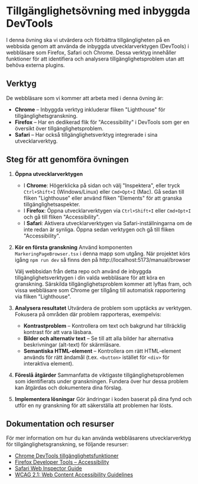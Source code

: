 # Tillgänglighetsövning med inbyggda DevTools

I denna övning ska vi utvärdera och förbättra tillgängligheten på en webbsida genom att använda de inbyggda utvecklarverktygen (DevTools) i webbläsare som Firefox, Safari och Chrome. Dessa verktyg innehåller funktioner för att identifiera och analysera tillgänglighetsproblem utan att behöva externa plugins.

## Verktyg

De webbläsare som vi kommer att arbeta med i denna övning är:

- **Chrome** – Inbyggda verktyg inkluderar fliken "Lighthouse" för tillgänglighetsgranskning.
- **Firefox** – Har en dedikerad flik för "Accessibility" i DevTools som ger en översikt över tillgänglighetsproblem.
- **Safari** – Har också tillgänglighetsverktyg integrerade i sina utvecklarverktyg.

## Steg för att genomföra övningen

1. **Öppna utvecklarverktygen**
   - I **Chrome**: Högerklicka på sidan och välj "Inspektera", eller tryck `Ctrl+Shift+I` (Windows/Linux) eller `Cmd+Opt+I` (Mac). Gå sedan till fliken "Lighthouse" eller använd fliken "Elements" för att granska tillgänglighetsaspekter.
   - I **Firefox**: Öppna utvecklarverktygen via `Ctrl+Shift+I` eller `Cmd+Opt+I` och gå till fliken "Accessibility".
   - I **Safari**: Aktivera utvecklarverktygen via Safari-inställningarna om de inte redan är synliga. Öppna sedan verktygen och gå till fliken "Accessibility".

2. **Kör en första granskning**
   Använd komponenten `MarkeringPageBrowser.tsx` i denna mapp som utgång. När projektet körs igång `npm run dev` så finns den på http://localhost:5173/manual/browser


   Välj webbsidan från detta repo och använd de inbyggda tillgänglighetsverktygen i din valda webbläsare för att köra en granskning. Särskilda tillgänglighetsproblem kommer att lyftas fram, och vissa webbläsare som Chrome ger tillgång till automatisk rapportering via fliken "Lighthouse".

3. **Analysera resultatet**
   Utvärdera de problem som upptäcks av verktygen. Fokusera på områden där problem rapporteras, exempelvis:
   - **Kontrastproblem** – Kontrollera om text och bakgrund har tillräcklig kontrast för att vara läsbara.
   - **Bilder och alternativ text** – Se till att alla bilder har alternativa beskrivningar (alt-text) för skärmläsare.
   - **Semantiska HTML-element** – Kontrollera om rätt HTML-element används för rätt ändamål (t.ex. `<button>` istället för `<div>` för interaktiva element).

4. **Föreslå åtgärder**
   Sammanfatta de viktigaste tillgänglighetsproblemen som identifierats under granskningen. Fundera över hur dessa problem kan åtgärdas och dokumentera dina förslag.

5. **Implementera lösningar**
   Gör ändringar i koden baserat på dina fynd och utför en ny granskning för att säkerställa att problemen har lösts.


## Dokumentation och resurser

För mer information om hur du kan använda webbläsarens utvecklarverktyg för tillgänglighetsgranskning, se följande resurser:

- [Chrome DevTools tillgänglighetsfunktioner](https://developers.google.com/web/tools/chrome-devtools/accessibility)
- [Firefox Developer Tools – Accessibility](https://developer.mozilla.org/en-US/docs/Tools/Accessibility_inspector)
- [Safari Web Inspector Guide](https://developer.apple.com/safari/tools/)
- [WCAG 2.1: Web Content Accessibility Guidelines](https://www.w3.org/TR/WCAG21/)
